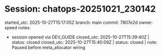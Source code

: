 # Session: chatops-20251021_230142
started_utc: 2025-10-27T15:17:05Z
branch: main
commit: 7807e2d
owner: speed
notes:
  - session opened via DEV_GUIDE
closed_utc: 2025-10-27T15:39:40Z | status: closed
closed_utc: 2025-10-27T15:40:09Z | status: closed | note: Paused before meta_allocator wiring
